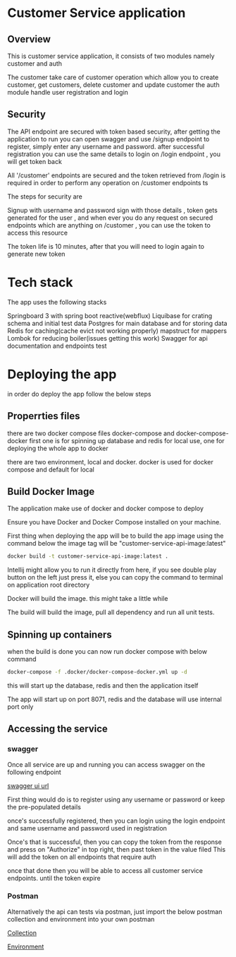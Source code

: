 # Customer Service application

## Overview

This is customer service application, it consists of two modules namely customer and auth

The customer take care of customer operation which allow you to create customer, get customers, delete customer and update customer
the auth module handle user registration and login

## Security

The API endpoint are secured with token based security, after getting the application to run you can open
swagger and use /signup endpoint to register, simply enter any username and password. after successful registration
you can use the same details to login on /login endpoint , you will get token back 

All '/customer' endpoints are secured and the token retrieved from /login is required in order to perform any operation on /customer endpoints ts

The steps for security are

Signup with username and password
sign with those details , token gets generated for the user , and when ever you do any request on secured endpoints which are anything on /customer 
, you can use the token to access this resource

The token life is 10 minutes, after that you will need to login again to generate new token

# Tech stack

The app uses the following stacks

Springboard 3 with spring boot reactive(webflux)
Liquibase for crating schema and initial test data
Postgres for main database and for storing data
Redis for caching(cache evict not working properly)
mapstruct for mappers
Lombok for reducing boiler(issues getting this work)
Swagger for api documentation and endpoints test

# Deploying the app
in order do deploy the app follow the below steps

## Properrties files

there are two docker compose files
docker-compose and docker-compose-docker
first one is for spinning up database and redis for local use,
one for deploying the whole app to docker

there are two environment, local and docker.
docker is used for docker compose and default for local


## Build Docker Image
The application make use of docker and docker compose to deploy 

Ensure you have Docker and Docker Compose installed on your machine.

First thing when deploying the app will be to build the app image using the command below
the image tag will be "customer-service-api-image:latest"

```bash
docker build -t customer-service-api-image:latest .
````

Intellij might allow you to run it directly from here, if you see double play button on the left just press it,
else you can copy the command to terminal on application root directory

Docker will build the image. this might take a little while

The build will build the image, pull all dependency and run all unit tests.

## Spinning up containers
when the build is done you can now run docker compose with below command

```bash
docker-compose -f .docker/docker-compose-docker.yml up -d
```


this will start up the database, redis and then the application itself

The app will start up on port 8071, redis and the database will use internal port only


## Accessing the service

### swagger
Once all service are up and running you can access swagger on the following endpoint

[swagger ui url](http://localhost:8071/customer-service/v1/api/swagger-ui/index.html)

First thing would do is to register using any username or password or keep the pre-populated details

once's successfully registered, then you can login using the login endpoint and same username and password used in registration

Once's that is successful, then you can copy the token from the response and press on "Authorize" in top right, then past token in the value filed
This will add the token on all endpoints that require auth

once that done then you will be able to access all customer service endpoints. until the token expire

### Postman
Alternatively the api can tests via postman, just import the below postman collection and environment into your own postman

[Collection](.postman/Assesment.postman_collection.json)

[Environment](.postman/Assesment.postman_environment.json)


